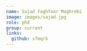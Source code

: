 ```yaml
---
name: Sajad Faghfoor Maghrebi
image: images/sajad.jpg
role: phd
group: current
links:
  github: sfmqrb
---
```


